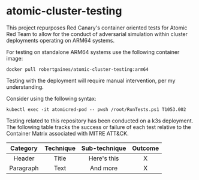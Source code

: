 # atomic-cluster-testing
This project repurposes Red Canary's container oriented tests for Atomic Red Team to allow for the conduct of adversarial simulation within cluster deployments operating on ARM64 systems.

For testing on standalone ARM64 systems use the following container image:

```
docker pull robertgaines/atomic-cluster-testing:arm64
```

Testing with the deployment will require manual intervention, per my understanding. 

Consider using the following syntax:

```
kubectl exec -it atomicred-pod -- pwsh /root/RunTests.ps1 T1053.002
```

Testing related to this repository has been conducted on a k3s deployment. The following table tracks the success or failure of each test relative to the Container Matrix associated with MITRE ATT&CK.

| Category    | Technique   | Sub-technique | Outcome |
| :------:    | :--------:  | :-----------: | :-----: |
| Header      | Title       | Here's this   | X       |
| Paragraph   | Text        | And more      | X       |


